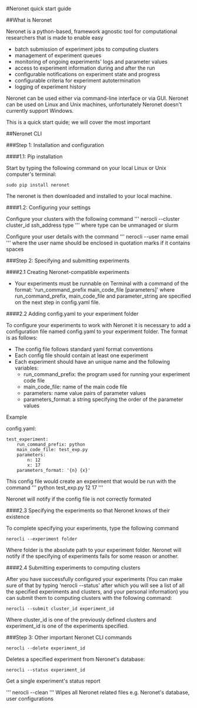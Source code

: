 #Neronet quick start guide

##What is Neronet

Neronet is a python-based, framework agnostic tool for computational researchers 
that is made to enable easy

- batch submission of experiment jobs to computing clusters
- management of experiment queues
- monitoring of ongoing experiments' logs and parameter values
- access to experiment information during and after the run
- configurable notifications on experiment state and progress
- configurable criteria for experiment autotermination
- logging of experiment history

Neronet can be used either via command-line interface or via GUI. Neronet can be 
used on Linux and Unix machines, unfortunately Neronet doesn't currently support 
Windows.

This is a quick start quide; we will cover the most important 

##Neronet CLI

###Step 1: Installation and configuration

####1.1: Pip installation

Start by typing the following command on your local Linux or Unix computer's 
terminal:

```
sudo pip install neronet
```

The neronet is then downloaded and installed to your local machine.

####1.2: Configuring your settings

Configure your clusters with the following command
'''
nerocli --cluster cluster_id ssh_address type
'''
where type can be unmanaged or slurm

Configure your user details with the command
'''
nerocli --user name email
'''
where the user name should be enclosed in quotation marks if it contains
spaces

###Step 2: Specifying and submitting experiments

####2.1 Creating Neronet-compatible experiments

- Your experiments must be runnable on Terminal with a command of the format:
  'run_command_prefix main_code_file [parameters]' where run_command_prefix, 
  main_code_file and parameter_string are specified on the next step in config.yaml
  file.

####2.2 Adding config.yaml to your experiment folder

To configure your experiments to work with Neronet it is necessary to add 
a configuration file named config.yaml to your experiment folder. The format is
as follows:

- The config file follows standard yaml format conventions
- Each config file should contain at least one experiment
- Each experiment should have an unique name and the following variables:
    - run_command_prefix: the program used for running your experiment code
      file
    - main_code_file: name of the main code file
    - parameters: name value pairs of parameter values
    - parameters_format: a string specifying the order of the parameter values

Example

config.yaml:
```
test_experiment:
    run_command_prefix: python
    main_code_file: test_exp.py
    parameters:
        n: 12
        x: 17
    parameters_format: '{n} {x}'
```

This config file would create an experiment that would be run with the command
'''
python test_exp.py 12 17
'''

Neronet will notify if the config file is not correctly formated

####2.3 Specifying the experiments so that Neronet knows of their existence

To complete specifying your experiments, type the following command

```
nerocli --experiment folder
```

Where folder is the absolute path to your experiment folder. Neronet will notify
if the specifying of experiments fails for some reason or another.

####2.4 Submitting experiments to computing clusters

After you have successfully configured your experiments (You can make sure of
that by typing 'nerocli --status' after which you will see a list of all the
specified experiments and clusters, and your personal information) you can submit
them to computing clusters with the following command:

```
nerocli --submit cluster_id experiment_id
```

Where cluster_id is one of the previously defined clusters and experiment_id 
is one of the experiments specified.

###Step 3: Other important Neronet CLI commands

```
nerocli --delete experiment_id
```
Deletes a specified experiment from Neronet's database:

```
nerocli --status experiment_id
```
Get a single experiment's status report

'''
nerocli --clean
'''
Wipes all Neronet related files e.g. Neronet's database, user configurations
